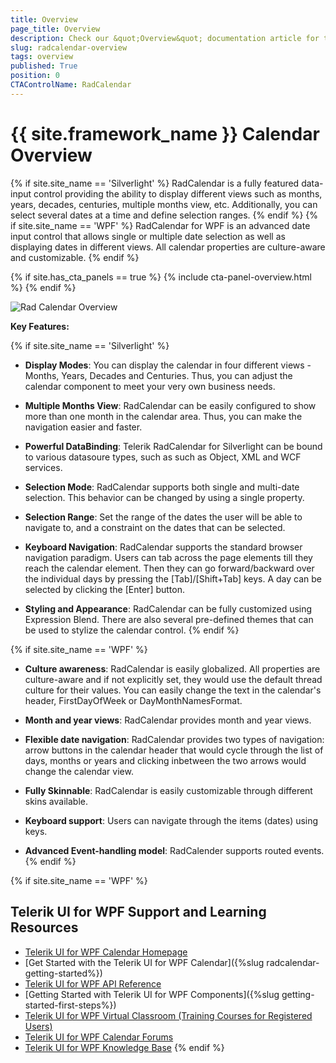 ```yaml
---
title: Overview
page_title: Overview
description: Check our &quot;Overview&quot; documentation article for the RadCalendar {{ site.framework_name }} control.
slug: radcalendar-overview
tags: overview
published: True
position: 0
CTAControlName: RadCalendar
---
```


# {{ site.framework_name }} Calendar Overview

{% if site.site_name == 'Silverlight' %}
RadCalendar is a fully featured data-input control providing the ability to display different views such as months, years, decades, centuries, multiple months view, etc. Additionally, you can select several dates at a time and define selection ranges.
{% endif %}
{% if site.site_name == 'WPF' %}
RadCalendar for WPF is an advanced date input control that allows single or multiple date selection as well as displaying dates in different views. All calendar properties are culture-aware and customizable.
{% endif %}

{% if site.has_cta_panels == true %}
{% include cta-panel-overview.html %}
{% endif %}

![Rad Calendar Overview](images/RadCalendar_Overview.png)

__Key Features:__

{% if site.site_name == 'Silverlight' %}
* __Display Modes__: You can display the calendar in four different views - Months, Years, Decades and Centuries. Thus, you can adjust the calendar component to meet your very own business needs.          

* __Multiple Months View__: RadCalendar can be easily configured to show more than one month in the calendar area. Thus, you can make the navigation easier and faster.

* __Powerful DataBinding__: Telerik RadCalendar for Silverlight can be bound to various datasoure types, such as such as Object, XML and WCF services.

* __Selection Mode__: RadCalendar supports both single and multi-date selection. This behavior can be changed by using a single property.         

* __Selection Range__: Set the range of the dates the user will be able to navigate to, and a constraint on the dates that can be selected.          

* __Keyboard Navigation__: RadCalendar supports the standard browser navigation paradigm. Users can tab across the page elements till they reach the calendar element. Then they can go forward/backward over the individual days by pressing the [Tab]/[Shift+Tab] keys. A day can be selected by clicking the [Enter] button.

* __Styling and Appearance__: RadCalendar can be fully customized using Expression Blend. There are also several pre-defined themes that can be used to stylize the calendar control.
{% endif %}

{% if site.site_name == 'WPF' %}
* __Culture awareness__: RadCalendar is easily globalized. All properties are culture-aware and if not explicitly set, they would use the default thread culture for their values. You can easily change the text in the calendar's header, FirstDayOfWeek or DayMonthNamesFormat.          

* __Month and year views__: RadCalendar provides month and year views.          

* __Flexible date navigation__: RadCalendar provides two types of navigation:  arrow buttons in the calendar header that would cycle through the list of days, months or years and clicking inbetween the two arrows would change the calendar view.

* __Fully Skinnable__: RadCalendar is easily customizable through different skins available.

* __Keyboard support__: Users can navigate through the items (dates) using keys.          

* __Advanced Event-handling model__: RadCalender supports routed events.
{% endif %}

{% if site.site_name == 'WPF' %}
## Telerik UI for WPF Support and Learning Resources

* [Telerik UI for WPF Calendar Homepage](https://www.telerik.com/products/wpf/calendar.aspx)
* [Get Started with the Telerik UI for WPF Calendar]({%slug radcalendar-getting-started%})
* [Telerik UI for WPF API Reference](https://docs.telerik.com/devtools/wpf/api/)
* [Getting Started with Telerik UI for WPF Components]({%slug getting-started-first-steps%})
* [Telerik UI for WPF Virtual Classroom (Training Courses for Registered Users)](https://learn.telerik.com/learn/course/external/view/elearning/16/telerik-ui-for-wpf) 
* [Telerik UI for WPF Calendar Forums](https://www.telerik.com/forums/wpf)
* [Telerik UI for WPF Knowledge Base](https://docs.telerik.com/devtools/wpf/knowledge-base)
{% endif %}

